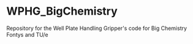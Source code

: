 # WPHG_BigChemistry
Repository for the Well Plate Handling Gripper's code for Big Chemistry Fontys and TU/e

